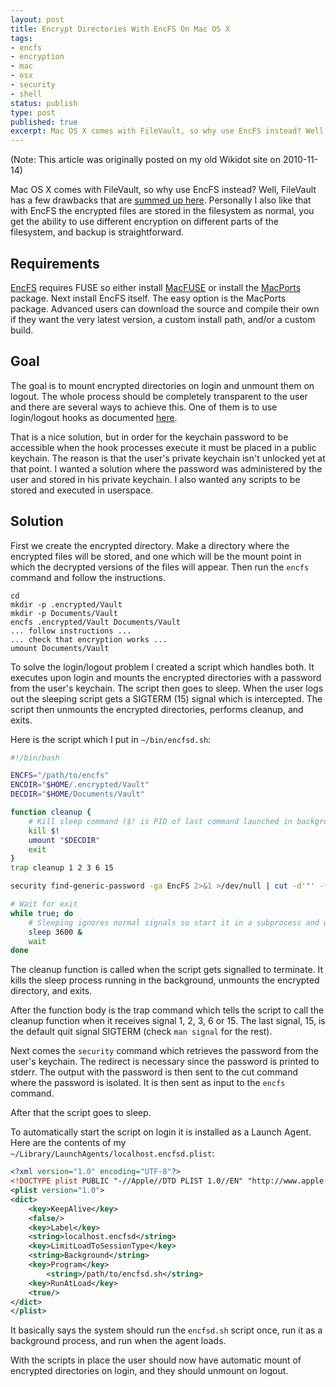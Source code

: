 ```yaml
---
layout: post
title: Encrypt Directories With EncFS On Mac OS X
tags:
- encfs
- encryption
- mac
- osx
- security
- shell
status: publish
type: post
published: true
excerpt: Mac OS X comes with FileVault, so why use EncFS instead? Well, FileVault has a few drawbacks. Personally I also like that with EncFS the encrypted files are stored in the filesystem as normal, you get the ability to use different encryption on different parts of the filesystem, and backup is straightforward.
---
```

(Note: This article was originally posted on my old Wikidot site on 2010-11-14)

Mac OS X comes with FileVault, so why use EncFS instead? Well, FileVault has a few drawbacks that are [summed up here](http://techieblurbs.blogspot.com/2010/02/howto-replace-filevault-with-encfs.html). Personally I also like that with EncFS the encrypted files are stored in the filesystem as normal, you get the ability to use different encryption on different parts of the filesystem, and backup is straightforward.


## Requirements

[EncFS](http://www.arg0.net/encfs) requires FUSE so either install [MacFUSE](http://code.google.com/p/macfuse/) or install the [MacPorts](http://www.macports.org/) package. Next install EncFS itself. The easy option is the MacPorts package. Advanced users can download the source and compile their own if they want the very latest version, a custom install path, and/or a custom build.


## Goal

The goal is to mount encrypted directories on login and unmount them on logout. The whole process should be completely transparent to the user and there are several ways to achieve this. One of them is to use login/logout hooks as documented [here](http://techieblurbs.blogspot.com/2010/02/howto-replace-filevault-with-encfs.html).

That is a nice solution, but in order for the keychain password to be accessible when the hook processes execute it must be placed in a public keychain. The reason is that the user's private keychain isn't unlocked yet at that point. I wanted a solution where the password was administered by the user and stored in his private keychain. I also wanted any scripts to be stored and executed in userspace.


## Solution

First we create the encrypted directory. Make a directory where the encrypted files will be stored, and one which will be the mount point in which the decrypted versions of the files will appear. Then run the `encfs` command and follow the instructions.

```
cd
mkdir -p .encrypted/Vault
mkdir -p Documents/Vault
encfs .encrypted/Vault Documents/Vault
... follow instructions ...
... check that encryption works ...
umount Documents/Vault
```

To solve the login/logout problem I created a script which handles both. It executes upon login and mounts the encrypted directories with a password from the user's keychain. The script then goes to sleep. When the user logs out the sleeping script gets a SIGTERM (15) signal which is intercepted. The script then unmounts the encrypted directories, performs cleanup, and exits.

Here is the script which I put in `~/bin/encfsd.sh`:

```bash
#!/bin/bash

ENCFS="/path/to/encfs"
ENCDIR="$HOME/.encrypted/Vault"
DECDIR="$HOME/Documents/Vault"

function cleanup {
    # Kill sleep command ($! is PID of last command launched in background)
    kill $!
    umount "$DECDIR"
    exit
}
trap cleanup 1 2 3 6 15

security find-generic-password -ga EncFS 2>&1 >/dev/null | cut -d'"' -f2 | "$ENCFS" -S "$ENCDIR" "$DECDIR"

# Wait for exit
while true; do
    # Sleeping ignores normal signals so start it in a subprocess and wait for it
    sleep 3600 &
    wait
done
```

The cleanup function is called when the script gets signalled to terminate. It kills the sleep process running in the background, unmounts the encrypted directory, and exits.

After the function body is the trap command which tells the script to call the cleanup function when it receives signal 1, 2, 3, 6 or 15. The last signal, 15, is the default quit signal SIGTERM (check `man signal` for the rest).

Next comes the `security` command which retrieves the password from the user's keychain. The redirect is necessary since the password is printed to stderr. The output with the password is then sent to the cut command where the password is isolated. It is then sent as input to the `encfs` command.

After that the script goes to sleep.

To automatically start the script on login it is installed as a Launch Agent. Here are the contents of my `~/Library/LaunchAgents/localhost.encfsd.plist`:

```xml
<?xml version="1.0" encoding="UTF-8"?>
<!DOCTYPE plist PUBLIC "-//Apple//DTD PLIST 1.0//EN" "http://www.apple.com/DTDs/PropertyList-1.0.dtd">
<plist version="1.0">
<dict>
    <key>KeepAlive</key>
    <false/>
    <key>Label</key>
    <string>localhost.encfsd</string>
    <key>LimitLoadToSessionType</key>
    <string>Background</string>
    <key>Program</key>
        <string>/path/to/encfsd.sh</string>
    <key>RunAtLoad</key>
    <true/>
</dict>
</plist>
```

It basically says the system should run the `encfsd.sh` script once, run it as a background process, and run when the agent loads.

With the scripts in place the user should now have automatic mount of encrypted directories on login, and they should unmount on logout.
